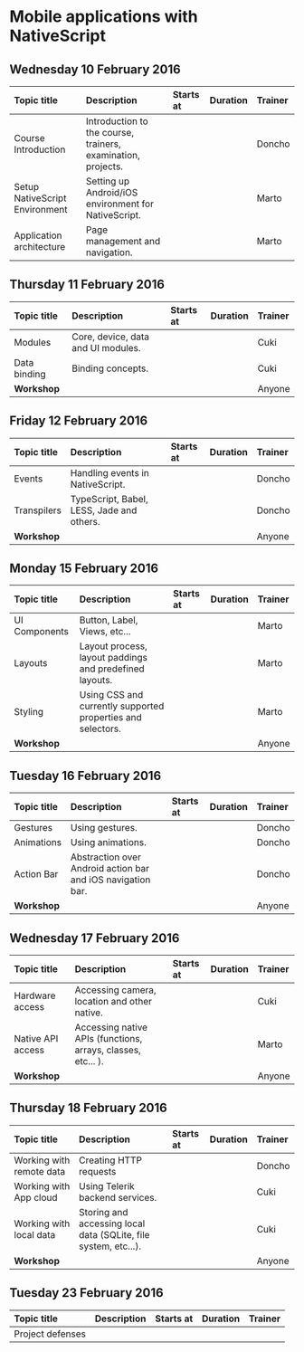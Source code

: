 # Mobile applications with NativeScript


## Wednesday 10 February 2016
| Topic title                    | Description                                                     | Starts at | Duration | Trainer |
|:-------------------------------|:----------------------------------------------------------------|:----------|:---------|:--------|
| Course Introduction            | Introduction to the course, trainers, examination, projects.    |           |          | Doncho  |
| Setup NativeScript Environment | Setting up Android/iOS environment for NativeScript.            |           |          | Marto   |
| Application architecture       | Page management and navigation.                                 |           |          | Marto   |

## Thursday 11 February 2016
| Topic title                    | Description                                                     | Starts at | Duration | Trainer |
|:-------------------------------|:----------------------------------------------------------------|:----------|:---------|:--------|
| Modules                        | Core, device, data and UI modules.                              |           |          | Cuki    |
| Data binding                   | Binding concepts.                                               |           |          | Cuki    |
| **Workshop**                   |                                                                 |           |          | Anyone  |

## Friday 12 February 2016
| Topic title                    | Description                                                     | Starts at | Duration | Trainer |
|:-------------------------------|:----------------------------------------------------------------|:----------|:---------|:--------|
| Events                         | Handling events in NativeScript.                                |           |          | Doncho  |
| Transpilers                    | TypeScript, Babel, LESS, Jade and others.                       |           |          | Doncho  |
| **Workshop**                   |                                                                 |           |          | Anyone  |

## Monday 15 February 2016
| Topic title                    | Description                                                     | Starts at | Duration | Trainer |
|:-------------------------------|:----------------------------------------------------------------|:----------|:---------|:--------|
| UI Components                  | Button, Label, Views, etc...                                    |           |          |  Marto  |
| Layouts                        | Layout process, layout paddings and predefined layouts.         |           |          |  Marto  |
| Styling                        | Using CSS and currently supported properties and selectors.     |           |          |  Marto  |
| **Workshop**                   |                                                                 |           |          | Anyone  |

## Tuesday 16 February 2016
| Topic title                    | Description                                                     | Starts at | Duration | Trainer |
|:-------------------------------|:----------------------------------------------------------------|:----------|:---------|:--------|
| Gestures                       | Using gestures.                                                 |           |          | Doncho  |
| Animations                     | Using animations.                                               |           |          | Doncho  |
| Action Bar                     | Abstraction over Android action bar and iOS navigation bar.     |           |          | Doncho  |
| **Workshop**                   |                                                                 |           |          | Anyone  |

## Wednesday 17 February 2016
| Topic title                    | Description                                                     | Starts at | Duration | Trainer |
|:-------------------------------|:----------------------------------------------------------------|:----------|:---------|:--------|
| Hardware access                | Accessing camera, location and other native.                    |           |          | Cuki    |
| Native API access              | Accessing native APIs (functions, arrays, classes, etc... ).    |           |          | Marto   |
| **Workshop**                   |                                                                 |           |          | Anyone  |

## Thursday 18 February 2016
| Topic title                    | Description                                                     | Starts at | Duration | Trainer |
|:-------------------------------|:----------------------------------------------------------------|:----------|:---------|:--------|
| Working with remote data       | Creating HTTP requests                                          |           |          | Doncho  |
| Working with App cloud         | Using Telerik backend services.                                 |           |          | Cuki    |
| Working with local data        | Storing and accessing local data (SQLite, file system, etc...). |           |          | Cuki    |
| **Workshop**                   |                                                                 |           |          | Anyone  |


## Tuesday 23 February 2016  
| Topic title                    | Description                                                     | Starts at | Duration | Trainer |
|:-------------------------------|:----------------------------------------------------------------|:----------|:---------|:--------|
| Project defenses
